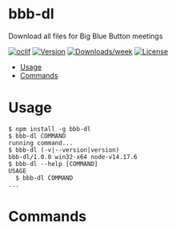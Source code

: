 bbb-dl
======

Download all files for Big Blue Button meetings

[![oclif](https://img.shields.io/badge/cli-oclif-brightgreen.svg)](https://oclif.io)
[![Version](https://img.shields.io/npm/v/bbb-dl.svg)](https://npmjs.org/package/bbb-dl)
[![Downloads/week](https://img.shields.io/npm/dw/bbb-dl.svg)](https://npmjs.org/package/bbb-dl)
[![License](https://img.shields.io/npm/l/bbb-dl.svg)](https://github.com/Skayo/BBB-Downloader/blob/master/package.json)

<!-- toc -->
* [Usage](#usage)
* [Commands](#commands)
<!-- tocstop -->
# Usage
<!-- usage -->
```sh-session
$ npm install -g bbb-dl
$ bbb-dl COMMAND
running command...
$ bbb-dl (-v|--version|version)
bbb-dl/1.0.0 win32-x64 node-v14.17.6
$ bbb-dl --help [COMMAND]
USAGE
  $ bbb-dl COMMAND
...
```
<!-- usagestop -->
# Commands
<!-- commands -->

<!-- commandsstop -->
